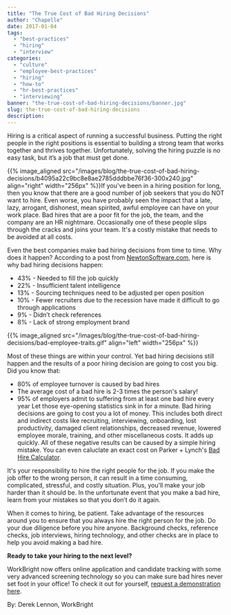 ```yaml
---
title: "The True Cost of Bad Hiring Decisions"
author: "Chapelle"
date: 2017-01-04
tags:
  - "best-practices"
  - "hiring"
  - "interview"
categories:
  - "culture"
  - "employee-best-practices"
  - "hiring"
  - "how-to"
  - "hr-best-practices"
  - "interviewing"
banner: "the-true-cost-of-bad-hiring-decisions/banner.jpg"
slug: the-true-cost-of-bad-hiring-decisions
description: 
---
```

Hiring is a critical aspect of running a successful business. Putting the right people in the right positions is essential to building a strong team that works together and thrives together. Unfortunately, solving the hiring puzzle is no easy task, but it’s a job that must get done.  
  
 {{% image_aligned src="/images/blog/the-true-cost-of-bad-hiring-decisions/b4095a22c9bc8e8ae2785dddbbe76f36-300x240.jpg" align="right" width="256px" %}}If you've been in a hiring position for long, then you know that there are a good number of job seekers that you do NOT want to hire. Even worse, you have probably seen the impact that a late, lazy, arrogant, dishonest, mean spirited, awful employee can have on your work place. Bad hires that are a poor fit for the job, the team, and the company are an HR nightmare. Occasionally one of these people slips through the cracks and joins your team. It's a costly mistake that needs to be avoided at all costs.  
  
Even the best companies make bad hiring decisions from time to time. Why does it happen? According to a post from [NewtonSoftware.com](http://newtonsoftware.com/blog/2016/07/06/the-real-cost-of-a-bad-hire/), here is why bad hiring decisions happen:

- 43% - Needed to fill the job quickly
- 22% - Insufficient talent intelligence
- 13% - Sourcing techniques need to be adjusted per open position
- 10% - Fewer recruiters due to the recession have made it difficult to go through applications
- 9% - Didn’t check references
- 8% - Lack of strong employment brand

 {{% image_aligned src="/images/blog/the-true-cost-of-bad-hiring-decisions/bad-employee-traits.gif" align="left" width="256px" %}}  
  
Most of these things are within your control. Yet bad hiring decisions still happen and the results of a poor hiring decision are going to cost you big. Did you know that:
- 80% of employee turnover is caused by bad hires
- The average cost of a bad hire is 2-3 times the person's salary!
- 95% of employers admit to suffering from at least one bad hire every year
Let those eye-opening statistics sink in for a minute. Bad hiring decisions are going to cost you a lot of money. This includes both direct and indirect costs like recruiting, interviewing, onboarding, lost productivity, damaged client relationships, decreased revenue, lowered employee morale, training, and other miscellaneous costs. It adds up quickly. All of these negative results can be caused by a simple hiring mistake. You can even caluclate an exact cost on Parker + Lynch's [Bad Hire Calculator](http://www.parkerlynch.com/resources/Pages/bad-hire-cost-calculator.aspx).  
  
It's your responsibility to hire the right people for the job. If you make the job offer to the wrong person, it can result in a time consuming, complicated, stressful, and costly situation. Plus, you’ll make your job harder than it should be. In the unfortunate event that you make a bad hire, learn from your mistakes so that you don’t do it again.  
  
When it comes to hiring, be patient. Take advantage of the resources around you to ensure that you always hire the right person for the job. Do your due diligence before you hire anyone. Background checks, reference checks, job interviews, hiring technology, and other checks are in place to help you avoid making a bad hire.  
  
**Ready to take your hiring to the next level?**  
  
WorkBright now offers online application and candidate tracking with some very advanced screening technology so you can make sure bad hires never set foot in your office! To check it out for yourself, [request a demonstration here](https://workbright.com/ats).  
  
By: Derek Lennon, WorkBright  
  
  
  


  
  


  
  



